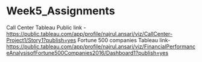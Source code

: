 





# Week5_Assignments
Call Center Tableau Public link - https://public.tableau.com/app/profile/najrul.ansari/viz/CallCenter-Project1/Story1?publish=yes
Fortune 500 companies Tableau link- https://public.tableau.com/app/profile/najrul.ansari/viz/FinancialPerformanceAnalysisofFortune500Companies2016/Dashboard1?publish=yes
